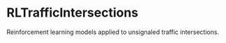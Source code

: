# RLTrafficIntersections
Reinforcement learning models applied to unsignaled traffic intersections.
